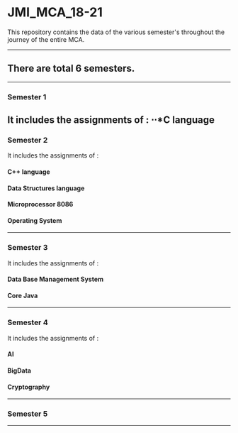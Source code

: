 # JMI_MCA_18-21
This repository contains the data of the various semester's throughout the journey of the entire MCA.

----------------------------------------------------------------------------------------------------------------------
## There are total 6 semesters.
----------------------------------------------------------------------------------------------------------------------
### Semester 1 

It includes the assignments of :
⋅⋅*C language 
----------------------------------------------------------------------------------------------------------------------
### Semester 2 
It includes the assignments of :
#### C++ language 
#### Data Structures language 
#### Microprocessor 8086
#### Operating System 
----------------------------------------------------------------------------------------------------------------------
### Semester 3
It includes the assignments of :
#### Data Base Management System
#### Core Java
----------------------------------------------------------------------------------------------------------------------
### Semester 4
It includes the assignments of :
#### AI
#### BigData
#### Cryptography
----------------------------------------------------------------------------------------------------------------------
### Semester 5
----------------------------------------------------------------------------------------------------------------------
